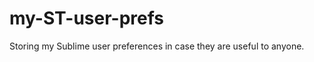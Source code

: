 my-ST-user-prefs
================

Storing my Sublime user preferences in case they are useful to anyone.